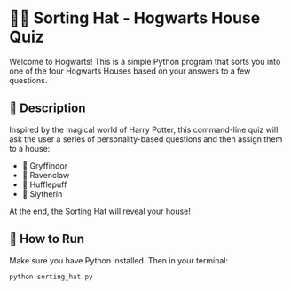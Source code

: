 # 🧙‍♂️ Sorting Hat - Hogwarts House Quiz

Welcome to Hogwarts! This is a simple Python program that sorts you into one of the four Hogwarts Houses based on your answers to a few questions.

## 📄 Description

Inspired by the magical world of Harry Potter, this command-line quiz will ask the user a series of personality-based questions and then assign them to a house:

- 🦁 Gryffindor
- 🦅 Ravenclaw
- 🦡 Hufflepuff
- 🐍 Slytherin

At the end, the Sorting Hat will reveal your house!

## 🚀 How to Run

Make sure you have Python installed. Then in your terminal:

```bash
python sorting_hat.py
